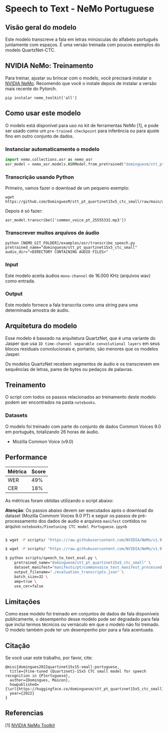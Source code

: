 # Speech to Text - NeMo Portuguese

## Visão geral do modelo

Este modelo transcreve a fala em letras minúsculas do alfabeto português juntamente com espaços. É uma versão treinada com poucos exemplos do modelo QuartzNet-CTC.

## NVIDIA NeMo: Treinamento

Para treinar, ajustar ou brincar com o modelo, você precisará instalar o [NVIDIA NeMo](https://github.com/NVIDIA/NeMo). Recomendo que você o instale depois de instalar a versão mais recente do Pytorch.
```
pip instalar nemo_toolkit['all']
```

## Como usar este modelo

O modelo está disponível para uso no kit de ferramentas NeMo [1], e pode ser usado como um `pre-trained checkpoint` para inferência ou para ajuste fino em outro conjunto de dados.

### Instanciar automaticamente o modelo

```python
import nemo.collections.asr as nemo_asr
asr_model = nemo_asr.models.ASRModel.from_pretrained("dominguesm/stt_pt_quartznet15x5_ctc_small")
```

### Transcrição usando Python

Primeiro, vamos fazer o download de um pequeno exemplo:

```
wget https://github.com/DominguesM/stt_pt_quartznet15x5_ctc_small/raw/main/audios/common_voice_pt_25555332.mp3
```

Depois é só fazer:

```
asr_model.transcribe(['common_voice_pt_25555332.mp3'])
```

### Transcrever muitos arquivos de áudio

```shell
python [NEMO_GIT_FOLDER]/examples/asr/transcribe_speech.py  pretrained_name="dominguesm/stt_pt_quartznet15x5_ctc_small"  audio_dir="<DIRECTORY CONTAINING AUDIO FILES>"
```

### Input

Este modelo aceita áudios `mono-channel` de 16.000 KHz (arquivos wav) como entrada.

### Output

Este modelo fornece a fala transcrita como uma string para uma determinada amostra de áudio.

## Arquitetura do modelo

Esse modelo é baseado na arquitetura QuartzNet, que é uma variante do Jasper que usa `1D time-channel separable convolutional layers` em seus blocos residuais convolucionais e, portanto, são menores que os modelos Jasper.

Os modelos QuartzNet recebem segmentos de áudio e os transcrevem em sequências de letras, pares de bytes ou pedaços de palavras.

## Treinamento

O script com todos os passos relacionados ao treinamento deste modelo podem ser encontrados na pasta `notebooks`.

### Datasets

O modelo foi treinado com parte do conjunto de dados Common Voices 9.0 em português, totalizando 26 horas de áudio.

* Mozilla Common Voice (v9.0)

## Performance

| Métrica | Score |
| ------- | ----- |
| WER     | 49%   |
| CER     | 18%   |

As métricas foram obtidas utilizando o script abaixo:

**Atenção**: Os passos abaixo devem ser executados após o download do dataset (Mozilla Commom Voices 9.0 PT) e seguir os passos de pré-processamento dos dados de audio e arquivos `manifest` contidos no arquivo `notebooks/Finetuning CTC model Portuguese.ipynb`

```bash

$ wget -P scripts/ "https://raw.githubusercontent.com/NVIDIA/NeMo/v1.9.0/examples/asr/speech_to_text_eval.py"

$ wget -P scripts/ "https://raw.githubusercontent.com/NVIDIA/NeMo/v1.9.0/examples/asr/transcribe_speech.py"

$ python scripts/speech_to_text_eval.py \
    pretrained_name="dominguesm/stt_pt_quartznet15x5_ctc_small" \
    dataset_manifest="manifests/pt/commonvoice_test_manifest_processed.json" \
    output_filename="./evaluation_transcripts.json" \
    batch_size=32 \
    amp=true \
    use_cer=false

```


## Limitações

Como esse modelo foi treinado em conjuntos de dados de fala disponíveis publicamente, o desempenho desse modelo pode ser degradado para fala que inclui termos técnicos ou vernáculo em que o modelo não foi treinado. O modelo também pode ter um desempenho pior para a fala acentuada.

## Citação

Se você usar este trabalho, por favor, cite:

```cite
@misc{domingues2022quartznet15x15-small-portuguese,
  title={Fine-tuned {Quartznet}-15x5 CTC small model for speech recognition in {P}ortuguese},
  author={Domingues, Maicon},
  howpublished={\url{https://huggingface.co/dominguesm/stt_pt_quartznet15x5_ctc_small}},
  year={2022}
}
```

## Referencias

[1] [NVIDIA NeMo Toolkit](https://github.com/NVIDIA/NeMo)
